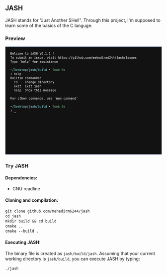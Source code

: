 ## JASH
JASH stands for "Just Another SHell". Through this project, I'm supposed to learn some of the basics of the C languge.

### Preview
<p align="center"><img src="https://github.com/mehedirm6244/jash/blob/main/assets/preview.png?raw=true"></p>

### Try JASH
#### Dependencies:
- GNU readline

#### Cloning and compilation:
```
git clone github.com/mehedirm6244/jash
cd jash
mkdir build && cd build
cmake ..
cmake --build . 
```

#### Executing JASH:

The binary file is created as `jash/build/jash`. Assuming that your current working directory is `jash/build`, you can execute JASH by typing:
```
./jash
```
